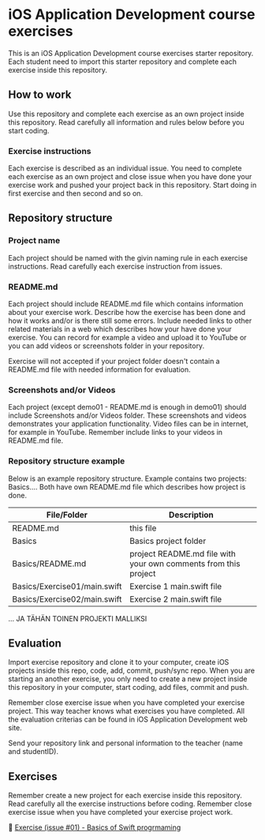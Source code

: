 # iOS Application Development course exercises
This is an iOS Application Development course exercises starter repository.
Each student need to import this starter repository and complete each exercise
inside this repository.

## How to work
Use this repository and complete each exercise as an own project inside this 
repository. Read carefully all information and rules below before you start 
coding.

### Exercise instructions
Each exercise is described as an individual issue. You need to complete each 
exercise as an own project and close issue when you have done your exercise 
work and pushed your project back in this repository. Start doing in first 
exercise and then second and so on.

## Repository structure

### Project name
Each project should be named with the givin naming rule in each exercise 
instructions. Read carefully each exercise instruction from issues.

### README.md
Each project should include README.md file which contains information 
about your exercise work. Describe how the exercise has been done and how it works 
and/or is there still some errors. Include needed links to other related 
materials in a web which describes how your have done your exercise. 
You can record for example a video and upload it to YouTube or you can add 
videos or screenshots folder in your repository.

Exercise will not accepted if your project folder doesn't contain a README.md 
file with needed information for evaluation.

### Screenshots and/or Videos
Each project (except demo01 - README.md is enough in demo01) should include Screenshots and/or Videos folder. These screenshots
and videos demonstrates your application functionality. Video files can be in 
internet, for example in YouTube. Remember include links to your videos in 
README.md file.

### Repository structure example
Below is an example repository structure. Example contains two projects: Basics.... Both have own README.md file 
which describes how project is done. 

File/Folder        | Description           
-------------|-------------
README.md | this file
Basics | Basics project folder
Basics/README.md | project README.md file with your own comments from this project
Basics/Exercise01/main.swift | Exercise 1 main.swift file
Basics/Exercise02/main.swift | Exercise 2 main.swift file
...
JA TÄHÄN TOINEN PROJEKTI MALLIKSI

## Evaluation 
Import exercise repository and clone it to your computer, create iOS 
projects inside this repo, code, add, commit, push/sync repo. When you are 
starting an another exercise, you only need to create a new project inside this 
repository in your computer, start coding, add files, commit and push. 

Remember close exercise issue when you have completed your exercise project. 
This way teacher knows what exercises you have completed. All the evaluation 
criterias can be found in iOS Application Development web site.

Send your repository link and personal information to the teacher (name and studentID).

## Exercises 
Remember create a new project for each exercise inside this repository. Read 
carefully all the exercise instructions before coding. Remember close exercise 
issue when you have completed your exercise project work.

:small_orange_diamond: [Exercise (issue #01) - Basics of Swift progrmaming](https://gitlab.labranet.jamk.fi/TTOW0420/iOS-Application-Development-Exercises/issues/1) <br/>

